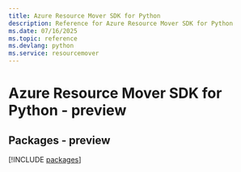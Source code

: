 ```yaml
---
title: Azure Resource Mover SDK for Python
description: Reference for Azure Resource Mover SDK for Python
ms.date: 07/16/2025
ms.topic: reference
ms.devlang: python
ms.service: resourcemover
---
```

# Azure Resource Mover SDK for Python - preview
## Packages - preview
[!INCLUDE [packages](resource-mover-index.md)]